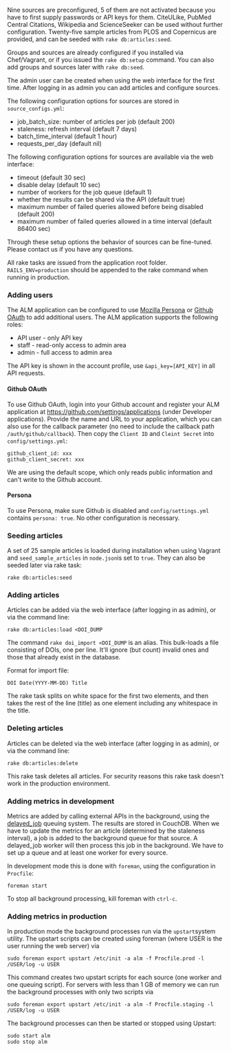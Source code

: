 Nine sources are preconfigured, 5 of them are not activated because you have to first supply passwords or API keys for them. CiteULike, PubMed Central Citations, Wikipedia and ScienceSeeker can be used without further configuration. Twenty-five sample articles from PLOS and Copernicus are provided, and can be seeded with `rake db:articles:seed`.

Groups and sources are already configured if you installed via Chef/Vagrant, or if you issued the `rake db:setup` command. You can also add groups and sources later with `rake db:seed`. 

The admin user can be created when using the web interface for the first time. After logging in as admin you can add articles and configure sources.

The following configuration options for sources are stored in `source_configs.yml`:

* job_batch_size: number of articles per job (default 200)
* staleness: refresh interval (default 7 days)
* batch_time_interval (default 1 hour) 
* requests_per_day (default nil) 

The following configuration options for sources are available via the web interface:

* timeout (default 30 sec)
* disable delay (default 10 sec)
* number of workers for the job queue (default 1)
* whether the results can be shared via the API (default true)
* maximum number of failed queries allowed before being disabled (default 200)
* maximum number of failed queries allowed in a time interval (default 86400 sec)

Through these setup options the behavior of sources can be fine-tuned. Please contact us if you have any questions.

All rake tasks are issued from the application root folder. `RAILS_ENV=production` should be appended to the rake command when running in production.

### Adding users

The ALM application can be configured to use [Mozilla Persona](http://www.mozilla.org/en-US/persona/) or [Github OAuth](http://developer.github.com/v3/oauth/) to add additional users. The ALM application supports the following roles:

* API user - only API key
* staff - read-only access to admin area
* admin - full access to admin area

The API key is shown in the account profile, use `&api_key=[API_KEY]` in all API requests.

#### Github OAuth

To use Github OAuth, login into your Github account and register your ALM application at https://github.com/settings/applications (under Developer applications). Provide the name and URL to your application, which you can also use for the callback parameter (no need to include the callback path `/auth/github/callback`). Then copy the `Client ID` and `Cleint Secret` into `config/settings.yml`:

    github_client_id: xxx
    github_client_secret: xxx

We are using the default scope, which only reads public information and can't write to the Github account.

#### Persona

To use Persona, make sure Github is disabled and `config/settings.yml` contains `persona: true`. No other configuration is necessary.

### Seeding articles

A set of 25 sample articles is loaded during installation when using Vagrant and `seed_sample_articles` in `node.json`is set to `true`. They can also be seeded later via rake task:

    rake db:articles:seed
    
### Adding articles

Articles can be added via the web interface (after logging in as admin), or via the command line:

    rake db:articles:load <DOI_DUMP

The command `rake doi_import <DOI_DUMP` is an alias. This bulk-loads a file consisting of DOIs, one per line. It'll ignore (but count) invalid ones and those that already exist in the database.

Format for import file: 

    DOI Date(YYYY-MM-DD) Title

The rake task splits on white space for the first two elements, and then takes the rest of the line (title) as one element including any whitespace in the title.

### Deleting articles

Articles can be deleted via the web interface (after logging in as admin), or via the command line:

    rake db:articles:delete

This rake task deletes all articles. For security reasons this rake task doesn't work in the production environment.
    
### Adding metrics in development

Metrics are added by calling external APIs in the background, using the [delayed_job](https://github.com/collectiveidea/delayed_job) queuing system. The results are stored in CouchDB. When we have to update the metrics for an article (determined by the staleness interval), a job is added to the background queue for that source. A delayed_job worker will then process this job in the background. We have to set up a queue and at least one worker for every source. 

In development mode this is done with `foreman`, using the configuration in `Procfile`:
    
    foreman start
    
To stop all background processing, kill foreman with `ctrl-c`.
    
### Adding metrics in production
    
In production mode the background processes run via the `upstart`system utility. The upstart scripts can be created using foreman (where USER is the user running the web server) via

    sudo foreman export upstart /etc/init -a alm -f Procfile.prod -l /USER/log -u USER
    
This command creates two upstart scripts for each source (one worker and one queuing script). For servers with less than 1 GB of memory we can run the background processes with only two scripts via

    sudo foreman export upstart /etc/init -a alm -f Procfile.staging -l /USER/log -u USER

The background processes can then be started or stopped using Upstart:

    sudo start alm
    sudo stop alm